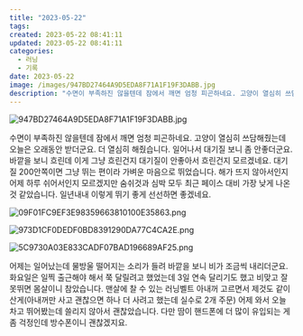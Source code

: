 ```yaml
---
title: "2023-05-22"
tags:
created: 2023-05-22 08:41:11
updated: 2023-05-22 08:41:11
categories:
  - 러닝
  - 기록
date: 2023-05-22
image: /images/947BD27464A9D5EDA8F71A1F19F3DABB.jpg
description: "수면이 부족하진 않을텐데 잠에서 깨면 엄청 피곤하네요. 고양이 열심히 쓰담해줬는데 오늘은 오래동안 받더군요. 더 열심히 해줬습니다. 일어나서 대기질 보니 좀 안좋더군요. 바깥을 보니 흐린데 이게 그냥 흐린건지 대기질이 안좋아서 흐린건지 모르겠네요. 대기질 200안쪽이면 그냥 뛰는 편이라"
---
```


![947BD27464A9D5EDA8F71A1F19F3DABB.jpg](/images/947BD27464A9D5EDA8F71A1F19F3DABB.jpg)
 
 

수면이 부족하진 않을텐데 잠에서 깨면 엄청 피곤하네요. 고양이 열심히 쓰담해줬는데 오늘은 오래동안 받더군요. 더 열심히 해줬습니다. 
일어나서 대기질 보니 좀 안좋더군요. 바깥을 보니 흐린데 이게 그냥 흐린건지 대기질이 안좋아서 흐린건지 모르겠네요. 대기질 200안쪽이면 그냥 뛰는 편이라 가벼운 마음으로 뛰었습니다.
해가 뜨지 않아서인지 어제 하루 쉬어서인지 모르겠지만 숨쉬것과 심박 모두 최근 페이스 대비 가장 낮게 나온 것 같았습니다. 일년내내 이렇게 뛰기 좋게 선선하면 좋겠네요.

 
 ![09F01FC9EF3E98359663810100E35863.png](/images/09F01FC9EF3E98359663810100E35863.png)
 
 

 
 ![973D1CF0DEDF0BD8391290DA77C4CA2E.png](/images/973D1CF0DEDF0BD8391290DA77C4CA2E.png)
 
 

 
 ![5C9730A03E833CADF07BAD196689AF25.png](/images/5C9730A03E833CADF07BAD196689AF25.png)
 
 

어제는 일어났는데 물방울 떨어지는 소리가 들려 바깥을 보니 비가 조금씩 내리더군요. 화요일은 일찍 출근해야 해서 쭉 달릴려고 했었는데 3일 연속 달리기도 했고 비맞고 잘못뛰면 몸살이니 참았습니다.
맨살에 찰 수 있는 러닝벨트 아내꺼 고르면서 제것도 같이 산게(아내꺼만 사고 괜찮으면 하나 더 사려고 했는데 실수로 2개 주문) 어제 와서 오늘 차고 뛰어봤는데 쓸리지 않아서 괜찮았습니다. 다만 땀이 핸드폰에 더 많이 유입되는 게 좀 걱정인데 방수폰이니 괜찮겠지요.
